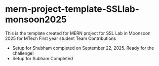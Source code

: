 # mern-project-template-SSLlab-monsoon2025
This is the template created for MERN project for SSL Lab in Moonsoon 2025 for MTech First year student 
Team Contributions
- Setup for Shubham completed on September 22, 2025. Ready for the challenge!
- Setup for Subham Completed


